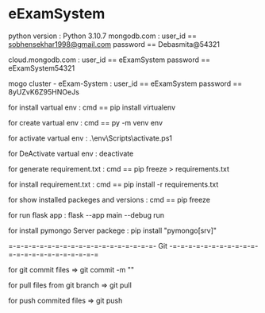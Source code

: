 # eExamSystem

python version : 
               Python 3.10.7
mongodb.com :
               user_id  == sobhensekhar1998@gmail.com
               password == Debasmita@54321

cloud.mongodb.com :
               user_id  == eExamSystem
               password == eExamSystem54321

mogo cluster - eExam-System :
               user_id  == eExamSystem
               password == 8yUZvK6Z95HNOeJs

for install vartual env :
             cmd == pip install virtualenv 

for create vartual env :
             cmd == py -m venv env

for activate vartual env :
              .\env\Scripts\activate.ps1  

for DeActivate vartual env :
              deactivate  

for generate requirement.txt :
              cmd == pip freeze > requirements.txt

for install requirement.txt :
              cmd == pip install -r requirements.txt

for show installed packeges and versions :
              cmd == pip freeze

for run flask app :
              flask --app main --debug run

for install pymongo Server packege :
              pip install "pymongo[srv]" 


=-=-=-=-=-=-=-=-=-=-=-=-=-=-=-=-=-=-=- Git -=-=-=-=-=-=-=-=-=-=-=-=-=-=-=-=-=-=-=-=-=-=-=

for git commit files => 
                 git commit -m "<Your Commit Msg>"   

for pull files from git branch => 
                 git pull   

for push commited files => 
                 git push  
